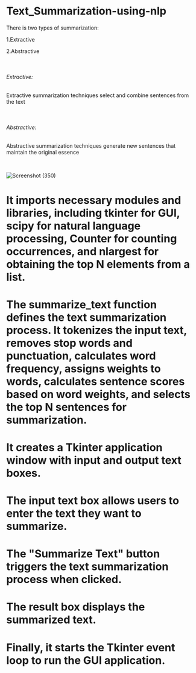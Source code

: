 # Text_Summarization-using-nlp
There is two types of summarization:<br>
<p>1.Extractive</p>
<p>2.Abstractive</p><br>
<h6> Extractive:  </h6> <p>Extractive summarization techniques select and combine sentences from the text</p><br>
<h6> Abstractive:  </h6> <p> Abstractive summarization techniques generate new sentences that maintain the original essence</p><br>

![Screenshot (350)](https://github.com/rohith0510/Text_Summarization-using-nlp/assets/63388606/ab793b99-b347-42b3-8222-d16d9c35882f)

# It imports necessary modules and libraries, including tkinter for GUI, scipy for natural language processing, Counter for counting occurrences, and nlargest for obtaining the top N elements from a list.
# The summarize_text function defines the text summarization process. It tokenizes the input text, removes stop words and punctuation, calculates word frequency, assigns weights to words, calculates sentence scores based on word weights, and selects the top N sentences for summarization.
# It creates a Tkinter application window with input and output text boxes.
# The input text box allows users to enter the text they want to summarize.
# The "Summarize Text" button triggers the text summarization process when clicked.
# The result box displays the summarized text.
# Finally, it starts the Tkinter event loop to run the GUI application.
